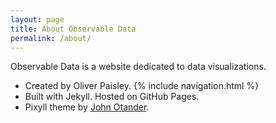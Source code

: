 ```yaml
---
layout: page
title: About Observable Data
permalink: /about/
---
```


Observable Data is a website dedicated to data visualizations.

* Created by Oliver Paisley. {% include navigation.html %}
* Built with Jekyll. Hosted on GitHub Pages.
* Pixyll theme by [John Otander](http://johnotander.com). <a class="fa fa-twitter" href="https://twitter.com/4lpine"></a>
